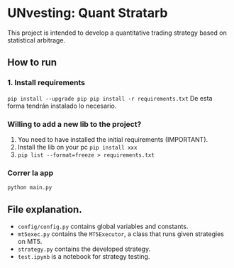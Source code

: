 # UNvesting: Quant Stratarb
This project is intended to develop a quantitative trading strategy based on statistical arbitrage.

## How to run
### 1. Install requirements
`pip install --upgrade pip
pip install -r requirements.txt`
De esta forma tendrán instalado lo necesario.

### Willing to add a new lib to the project?
1. You need to have installed the initial requirements (IMPORTANT).
2. Install the lib on your pc `pip install xxx`
3. `pip list --format=freeze > requirements.txt`

### Correr la app
`python main.py`

## File explanation.
- `config/config.py` contains global variables and constants.
- `mt5exec.py` contains the `MT5Executor`, a class that runs given strategies on MT5.
- `strategy.py` contains the developed strategy.
- `test.ipynb` is a notebook for strategy testing.